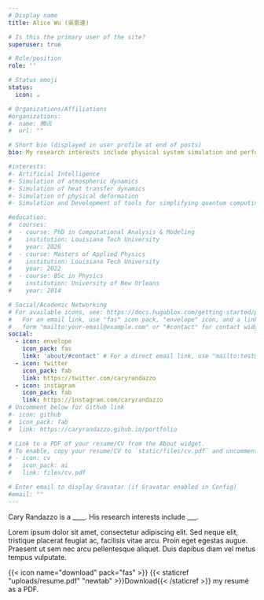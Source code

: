 ```yaml
---
# Display name
title: Alice Wu (吳恩達)

# Is this the primary user of the site?
superuser: true

# Role/position
role: ''

# Status emoji
status:
  icon: ☕️

# Organizations/Affiliations
#organizations:
#- name: 腾讯
#  url: ""

# Short bio (displayed in user profile at end of posts)
bio: My research interests include physical system simulation and performance optimization including using AI, Simulation and Development of tools for simplifying quantum computing, Simulation of Heat Transfer and Electromagnetics including Signal Processing, Simulation of Atmospheric Dynamics, and human performance optimization utilizing software, AI, and Virtual Reality technology.

#interests:
#- Artificial Intelligence
#- Simulation of atmospheric dynamics
#- Simulation of heat transfer dynamics
#- Simulation of physical deformation
#- Simulation and Development of tools for simplifying quantum computing

#education:
#  courses:
#  - course: PhD in Computational Analysis & Modeling
#    institution: Louisiana Tech University
#    year: 2026
#  - course: Masters of Applied Physics
#    institution: Louisiana Tech University
#    year: 2022
#  - course: BSc in Physics
#    institution: University of New Orleans
#    year: 2014

# Social/Academic Networking
# For available icons, see: https://docs.hugoblox.com/getting-started/page-builder/#icons
#   For an email link, use "fas" icon pack, "envelope" icon, and a link in the
#   form "mailto:your-email@example.com" or "#contact" for contact widget.
social:
  - icon: envelope
    icon_pack: fas
    link: 'about/#contact' # For a direct email link, use "mailto:test@example.org".
  - icon: twitter
    icon_pack: fab
    link: https://twitter.com/caryrandazzo
  - icon: instagram
    icon_pack: fab
    link: https://instagram.com/caryrandazzo
# Uncomment below for Github link
#- icon: github
#  icon_pack: fab
#  link: https://caryrandazzo.gihub.io/portfolio

# Link to a PDF of your resume/CV from the About widget.
# To enable, copy your resume/CV to `static/files/cv.pdf` and uncomment the lines below.
# - icon: cv
#   icon_pack: ai
#   link: files/cv.pdf

# Enter email to display Gravatar (if Gravatar enabled in Config)
#email: ""
---
```


Cary Randazzo is a ____. His research interests include ___.

Lorem ipsum dolor sit amet, consectetur adipiscing elit. Sed neque elit, tristique placerat feugiat ac, facilisis vitae arcu. Proin eget egestas augue. Praesent ut sem nec arcu pellentesque aliquet. Duis dapibus diam vel metus tempus vulputate.

{{< icon name="download" pack="fas" >}} {{< staticref "uploads/resume.pdf" "newtab" >}}Download{{< /staticref >}} my resumé as a PDF.